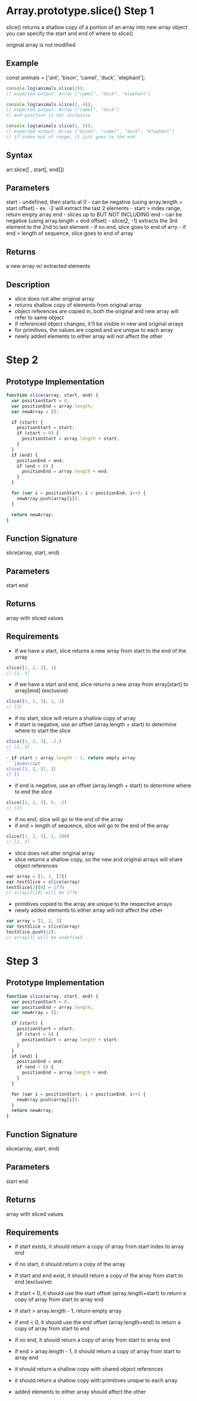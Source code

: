 # Array.prototype.slice() Step 1
slice() returns a shallow copy of a portion of an array into new array object
you can specify the start and end of where to slice()

original array is not modified

## Example
const animals = ['ant', 'bison', 'camel', 'duck', 'elephant'];
```javascript
console.log(animals.slice(2));
// expected output: Array ["camel", "duck", "elephant"]

console.log(animals.slice(2, 4));
// expected output: Array ["camel", "duck"]
// end position is not inclusive

console.log(animals.slice(1, 5));
// expected output: Array ["bison", "camel", "duck", "elephant"]
// if index out of range, it just goes to the end
```

## Syntax
arr.slice([ , start[, end]])

## Parameters
start
	- undefined, then starts at 0
	- can be negative (using array.length + start offset)
		- ex. -2 will extract the last 2 elements
    - start > index range, return empty array
end
	- slices up to BUT NOT INCLUDING end
	- can be negative (using array.length + end offset)
		- slice(2, -1) extracts the 3rd element to the 2nd to last element
	- if no end, slice goes to end of arry
	- if end > length of sequence, slice goes to end of array

## Returns
a new array w/ extracted elements

## Description
- slice does not alter original array
- returns shallow copy of elements from original array
- object references are copied in, both the original and new array will refer to same object
- if referenced object changes, it'll be visible in new and original arrays
- for primitives, the values are copied and are unique to each array
- newly added elements to either array will not affect the other

# Step 2
## Prototype Implementation
```javascript
function slice(array, start, end) {
  var positionStart = 0;
  var positionEnd = array.length;
  var newArray = [];

  if (start) {
    positionStart = start;
    if (start < 0) {
      positionStart = array.length + start;
    }
  }
  if (end) {
    positionEnd = end;
    if (end < 0) {
      positionEnd = array.length + end;
    }
  }

  for (var i = positionStart; i < positionEnd; i++) {
    newArray.push(array[i]);
  }

  return newArray;
}
```
## Function Signature
slice(array, start, end)

## Parameters
start
end

## Returns
array with sliced values

## Requirements
- if we have a start, slice returns a new array from start to the end of the array
```javascript
slice([1, 2, 3], 1)
// [2, 3]
```
- if we have a start and end, slice returns a new array from array[start] to array[end] (exclusive)
```javascript
slice([1, 2, 3], 1, 2)
// [2]
```
- if no start, slice will return a shallow copy of array
- if start is negative, use an offset (array.length + start) to determine where to start the slice
```javascript
slice([1, 2, 3], -2,)
// [2, 3]
``
- if start > array.length - 1, return empty array
```javascript
slice([1, 2, 3], 3)
// []
```
- if end is negative, use an offset (array.length + start) to determine where to end the slice
```javascript
slice([1, 2, 3], 0, -2)
// [1]
```
- if no end, slice will go to the end of the array
- if end > length of sequence, slice will go to the end of the array
```javascript
slice([1, 2, 3], 1, 100)
// [2, 3]
```
- slice does not alter original array
- slice returns a shallow copy, so the new and original arrays will share object references
```javascript
var array = [1, 2, [3]]
var testSlice = slice(array)
testSlice[2][0] = 1776
// array[2][0] will be 1776
```
- primitives copied to the array are unique to the respective arrays
- newly added elements to either array will not affect the other
```javascript
var array = [1, 2, 3]
var testSlice = slice(array)
testSlice.push(12);
// array[3] will be undefined
```
# Step 3
## Prototype Implementation
```javascript
function slice(array, start, end) {
  var positionStart = 0;
  var positionEnd = array.length;
  var newArray = [];

  if (start) {
    positionStart = start;
    if (start < 0) {
      positionStart = array.length + start;
    }
  }
  if (end) {
    positionEnd = end;
    if (end < 0) {
      positionEnd = array.length + end;
    }
  }

  for (var i = positionStart; i < positionEnd; i++) {
    newArray.push(array[i]);
  }
  return newArray;
}
```

## Function Signature
slice(array, start, end)

## Parameters
start
end

## Returns
array with sliced values

## Requirements
- if start exists, it should return a copy of array from start index to array end
- if no start, it should return a copy of the array
- if start and end exist, it should return a copy of the array from start to end (exclusive)

- if start < 0, it should use the start offset (array.length+start) to return a copy of array from start to array end
- if start > array.length - 1, return empty array
- if end < 0, it should use the end offset (array.length+end) to return a copy of array from start to end
- if no end, it should return a copy of array from start to array end
- if end > array.length - 1, it should return a copy of array from start to array end

- it should return a shallow copy with shared object references
- it should return a shallow copy with primitives unique to each array
- added elements to either array should affect the other